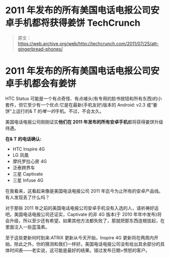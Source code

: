 # 2011 年发布的所有美国电话电报公司安卓手机都将获得姜饼 TechCrunch

> 原文：<https://web.archive.org/web/http://techcrunch.com/2011/07/25/att-gingerbread-phones/>

# 2011 年发布的所有美国电话电报公司安卓手机都会有姜饼

HTC Status 可能是一个有点奇怪、有点噱头(有专用的脸书按钮和所有东西)的小套件，但它至少有一个优点:它是在最新(手机友好)版本的 Android: v2.3 或“姜饼”上运行的& T 的*唯一的*手机。不过，不会太久。

美国电话电报公司刚刚证实**他们在 2011 年发布的所有安卓手机**都将获得姜饼升级待遇。

**在& T 的电话确认:**

*   HTC Inspire 4G
*   LG 凤凰
*   摩托罗拉心房 4G
*   泛泰跨界车
*   三星 Captivate
*   三星 Infuse 4G

在我看来，这看起来像是美国电话电报公司 2011 年迄今为止所有的安卓产品线。有人发现丢了什么吗？

对于那些 2011 年之前的美国电话电报公司安卓手机没有入选的人，请祈祷好运吧。美国电话电报公司还证实，Captivate 的非 4G 版本(于 2010 年年中发布)将会升级，所以至少还有希望。如果其他方法都失败了，那就把那东西连根拔起，在里面注入一些蓝藻素。

至于这些更新何时到来:ATRIX 更新从今天开始，Inspire 4G 更新将在两周内开始，除此之外，你的猜测和我们一样好。美国电话电报公司没有给出其余部分的具体时间表——老实说，这可能是最好的结果。错过发布日期=愤怒的客户。